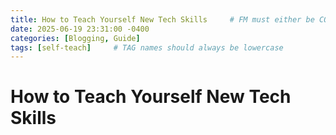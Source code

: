 ```yaml
---
title: How to Teach Yourself New Tech Skills     # FM must either be COMPLETELY filled out or EMPTY between the lines for site to not break
date: 2025-06-19 23:31:00 -0400
categories: [Blogging, Guide]
tags: [self-teach]     # TAG names should always be lowercase
---
```


# How to Teach Yourself New Tech Skills
